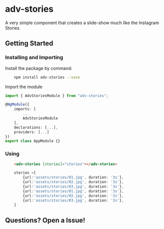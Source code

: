 # adv-stories

A very simple component that creates a slide-show much like the Instagram Stories.

## Getting Started

### Installing and Importing

Install the package by command:

```sh
    npm install adv-stories --save
```

Import the module

```ts
import { AdvStoriesModule } from "adv-stories";

@NgModule({
    imports: [
        ...
        AdvStoriesModule
    ],
    declarations: [...],
    providers: [...]
})
export class AppModule {}
```

### Using 

```html
    <adv-stories [stories]="stories"></adv-stories>
```

```ts
    stories =[
        {url:'assets/stories/01.jpg', duration: '3s'},
        {url:'assets/stories/02.jpg', duration: '3s'},
        {url:'assets/stories/03.jpg', duration: '3s'},
        {url:'assets/stories/01.jpg', duration: '3s'},
        {url:'assets/stories/02.jpg', duration: '3s'},
        {url:'assets/stories/03.jpg', duration: '3s'},
    ]
```

## Questions? Open a Issue!